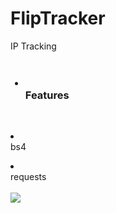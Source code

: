 # FlipTracker
IP Tracking
<br><br>
<ul><h3><li></li> Features</h3></ul>
<br><ul></ul><li></li> bs4<br>
<ul></ul><li></li> requests<br><br>
<img src="https://raw.githubusercontent.com/LOoLzeC/FlipTracker/master/img/Screenshot_2019-07-01_062932.jpg"/>
